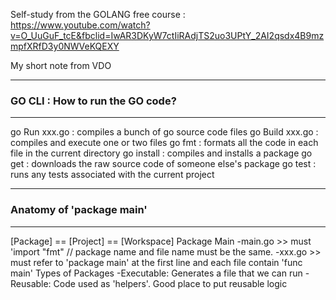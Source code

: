 Self-study from the GOLANG free course : https://www.youtube.com/watch?v=O_UuGuF_tcE&fbclid=IwAR3DKyW7ctIiRAdjTS2uo3UPtY_2AI2qsdx4B9mzmpfXRfD3y0NWVeKQEXY

My short note from VDO

---------------
### GO CLI : How to run the GO code?
---------------
go Run xxx.go : compiles a bunch of go source code files
go Build xxx.go : compiles and execute one or two files
go fmt : formats all the code in each file in the current directory
go install : compiles and installs a package
go get : downloads the raw source code of someone else's package
go test : runs any tests associated with the current project

---------------
### Anatomy of 'package main'
---------------
[Package] == [Project] == [Workspace]
Package Main
    -main.go >> must 'import "fmt" // package name and file name must be the same.
    -xxx.go >> must refer to 'package main' at  the first line and each file contain 'func main'
Types of Packages
    -Executable: Generates a file that we can run
    -Reusable: Code used as 'helpers'. Good place to put reusable logic



